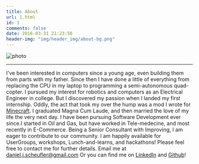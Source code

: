 ```yaml
---
title: About
url: 1.html
id: 1
comments: false
date: 2016-03-31 21:23:50
header-img: "img/header_img/about-bg.png"
---
```


![photo](../img/better_me_sm.png)

---

I've been interested in computers since a young age, even building them from parts with my father. Since then I have done a little of everything from replacing the CPU in my laptop to programming a semi-autonomous quad-copter. I pursued my interest for robotics and computers as an Electrical Engineer in college. But I discovered my passion when I landed my first internship. Oddly, the act that took my over the hump was a mod I wrote for [Minecraft](https://minecraft.net/). I graduated Magna Cum Laude, and then married the love of my life the very next day. I have been pursuing Software Development ever since.I started in Oil and Gas, but have worked in Tele-medecine, and most recently in E-Commerce. Being a Senior Consultant with Improving, I am eager to contribute to our community. I am happily available for UserGroups, workshops, Lunch-and-learns, and hackathons! Please feel free to contact me for further details. Email me at [daniel.j.scheufler@gmail.com](mailto:daniel.j.scheufler@gmail.com) Or you can find me on [LinkedIn](https://www.linkedin.com/in/danielscheufler) and [Github](https://github.com/djscheuf)!
